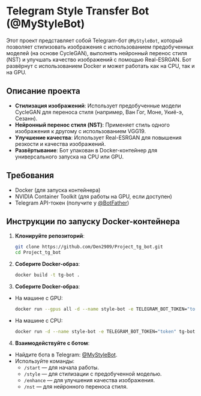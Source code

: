 # Telegram Style Transfer Bot (@MyStyleBot)

Этот проект представляет собой Telegram-бот `@MyStyleBot`, который позволяет стилизовать изображения с использованием предобученных моделей (на основе CycleGAN), выполнять нейронный перенос стиля (NST) и улучшать качество изображений с помощью Real-ESRGAN. Бот развёрнут с использованием Docker и может работать как на CPU, так и на GPU.

## Описание проекта

- **Стилизация изображений**: Использует предобученные модели CycleGAN для переноса стиля (например, Ван Гог, Моне, Укиё-э, Сезанн).
- **Нейронный перенос стиля (NST)**: Применяет стиль одного изображения к другому с использованием VGG19.
- **Улучшение качества**: Использует Real-ESRGAN для повышения резкости и качества изображений.
- **Развёртывание**: Бот упакован в Docker-контейнер для универсального запуска на CPU или GPU.

## Требования

- Docker (для запуска контейнера)
- NVIDIA Container Toolkit (для работы на GPU, если доступен)
- Telegram API-токен (получите у [@BotFather](https://t.me/BotFather))

## Инструкции по запуску Docker-контейнера

1. **Клонируйте репозиторий**:
   ```bash
   git clone https://github.com/Den2909/Project_tg_bot.git
   cd Project_tg_bot 

2. **Соберите Docker-образ**:
   ```bash
   docker build -t tg-bot .

3. **Соберите Docker-образ**:
 - На машине с GPU:
   ```bash
   docker run --gpus all -d --name style-bot -e TELEGRAM_BOT_TOKEN="token" tg-bot

 - На машине с CPU:
   ```bash
   docker run -d --name style-bot -e TELEGRAM_BOT_TOKEN="token" tg-bot

4. **Взаимодействуйте с ботом**:

- Найдите бота в Telegram: [@MyStyleBot](https://t.me/MyStyleBot).
- Используйте команды:
  - `/start` — для начала работы.
  - `/style` — для стилизации с предобученной моделью.
  - `/enhance` — для улучшения качества изображения.
  - `/nst` — для нейронного переноса стиля.
